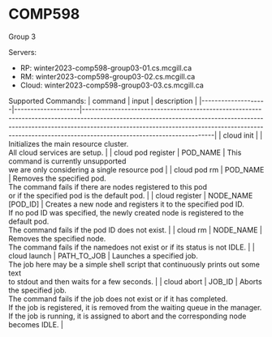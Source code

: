 # COMP598
Group 3

Servers:
- RP: winter2023-comp598-group03-01.cs.mcgill.ca
- RM: winter2023-comp598-group03-02.cs.mcgill.ca
- Cloud: winter2023-comp598-group03-03.cs.mcgill.ca

Supported Commands:
| command            | input              | description                                                                                                                                                                                                                                                                      |
|--------------------|--------------------|----------------------------------------------------------------------------------------------------------------------------------------------------------------------------------------------------------------------------------------------------------------------------------|
| cloud init         |                    | Initializes the main resource cluster. <br>All cloud services are setup.                                                                                                                                                                                                         |
| cloud pod register | POD_NAME           | This command is currently unsupported <br>we are only considering a single resource pod                                                                                                                                                                                          |
| cloud pod rm       | POD_NAME           | Removes the specified pod. <br>The command fails if there are nodes registered to this pod <br>or if the specified pod is the default pod.                                                                                                                                       |
| cloud register     | NODE_NAME [POD_ID] | Creates a new node and registers it to the specified pod ID. <br>If no pod ID was specified, the newly created node is registered to the default pod. <br>The command fails if the pod ID does not exist.                                                                        |
| cloud rm           | NODE_NAME          | Removes the specified node. <br>The command fails if the namedoes not exist or if its status is not IDLE.                                                                                                                                                                        |
| cloud launch       | PATH_TO_JOB        | Launches a specified job. <br>The job here may be a simple shell script that continuously prints out some text <br>to stdout and then waits for a few seconds.                                                                                                                   |
| cloud abort        | JOB_ID             | Aborts the specified job. <br>The command fails if the job does not exist or if it has completed. <br>If the job is registered, it is removed from the waiting queue in the manager. <br>If the job is running, it is assigned to abort and the corresponding node becomes IDLE. |